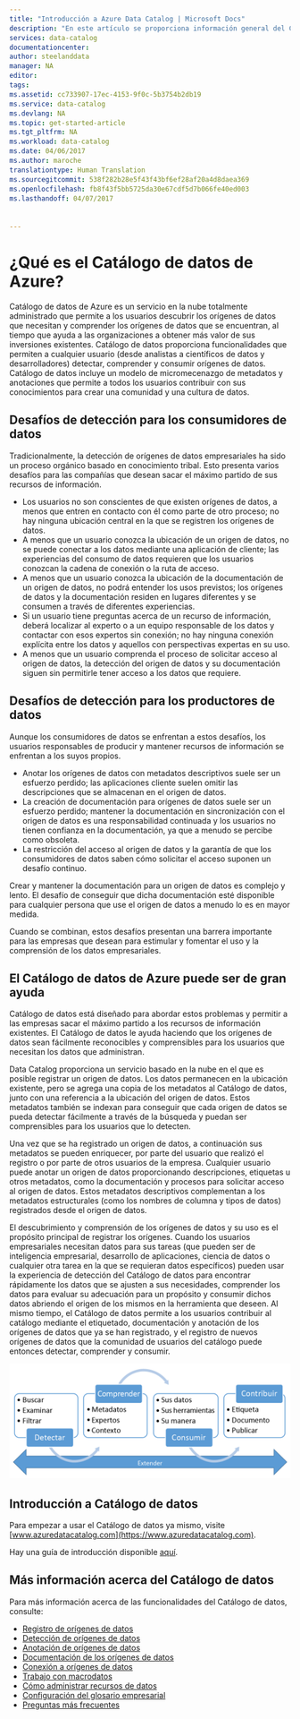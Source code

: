 ```yaml
---
title: "Introducción a Azure Data Catalog | Microsoft Docs"
description: "En este artículo se proporciona información general del Catálogo de datos de Microsoft Azure, incluidas sus características y los problemas que está diseñado para solucionar. Catálogo de datos proporciona funcionalidades que permiten a cualquier usuario (desde analistas a científicos de datos y desarrolladores) registrar, detectar, comprender y consumir orígenes de datos."
services: data-catalog
documentationcenter: 
author: steelanddata
manager: NA
editor: 
tags: 
ms.assetid: cc733907-17ec-4153-9f0c-5b3754b2db19
ms.service: data-catalog
ms.devlang: NA
ms.topic: get-started-article
ms.tgt_pltfrm: NA
ms.workload: data-catalog
ms.date: 04/06/2017
ms.author: maroche
translationtype: Human Translation
ms.sourcegitcommit: 538f282b28e5f43f43bf6ef28af20a4d8daea369
ms.openlocfilehash: fb8f43f5bb5725da30e67cdf5d7b066fe40ed003
ms.lasthandoff: 04/07/2017


---
```

# <a name="what-is-azure-data-catalog"></a>¿Qué es el Catálogo de datos de Azure?
Catálogo de datos de Azure es un servicio en la nube totalmente administrado que permite a los usuarios descubrir los orígenes de datos que necesitan y comprender los orígenes de datos que se encuentran, al tiempo que ayuda a las organizaciones a obtener más valor de sus inversiones existentes. Catálogo de datos proporciona funcionalidades que permiten a cualquier usuario (desde analistas a científicos de datos y desarrolladores) detectar, comprender y consumir orígenes de datos. Catálogo de datos incluye un modelo de micromecenazgo de metadatos y anotaciones que permite a todos los usuarios contribuir con sus conocimientos para crear una comunidad y una cultura de datos.

## <a name="discovery-challenges-for-data-consumers"></a>Desafíos de detección para los consumidores de datos
Tradicionalmente, la detección de orígenes de datos empresariales ha sido un proceso orgánico basado en conocimiento tribal. Esto presenta varios desafíos para las compañías que desean sacar el máximo partido de sus recursos de información.

* Los usuarios no son conscientes de que existen orígenes de datos, a menos que entren en contacto con él como parte de otro proceso; no hay ninguna ubicación central en la que se registren los orígenes de datos.
* A menos que un usuario conozca la ubicación de un origen de datos, no se puede conectar a los datos mediante una aplicación de cliente; las experiencias del consumo de datos requieren que los usuarios conozcan la cadena de conexión o la ruta de acceso.
* A menos que un usuario conozca la ubicación de la documentación de un origen de datos, no podrá entender los usos previstos; los orígenes de datos y la documentación residen en lugares diferentes y se consumen a través de diferentes experiencias.
* Si un usuario tiene preguntas acerca de un recurso de información, deberá localizar al experto o a un equipo responsable de los datos y contactar con esos expertos sin conexión; no hay ninguna conexión explícita entre los datos y aquellos con perspectivas expertas en su uso.
* A menos que un usuario comprenda el proceso de solicitar acceso al origen de datos, la detección del origen de datos y su documentación siguen sin permitirle tener acceso a los datos que requiere.

## <a name="discovery-challenges-for-data-producers"></a>Desafíos de detección para los productores de datos
Aunque los consumidores de datos se enfrentan a estos desafíos, los usuarios responsables de producir y mantener recursos de información se enfrentan a los suyos propios.

* Anotar los orígenes de datos con metadatos descriptivos suele ser un esfuerzo perdido; las aplicaciones cliente suelen omitir las descripciones que se almacenan en el origen de datos.
* La creación de documentación para orígenes de datos suele ser un esfuerzo perdido; mantener la documentación en sincronización con el origen de datos es una responsabilidad continuada y los usuarios no tienen confianza en la documentación, ya que a menudo se percibe como obsoleta.
* La restricción del acceso al origen de datos y la garantía de que los consumidores de datos saben cómo solicitar el acceso suponen un desafío continuo.

Crear y mantener la documentación para un origen de datos es complejo y lento. El desafío de conseguir que dicha documentación esté disponible para cualquier persona que use el origen de datos a menudo lo es en mayor medida.

Cuando se combinan, estos desafíos presentan una barrera importante para las empresas que desean para estimular y fomentar el uso y la comprensión de los datos empresariales.

## <a name="azure-data-catalog-can-help"></a>El Catálogo de datos de Azure puede ser de gran ayuda
Catálogo de datos está diseñado para abordar estos problemas y permitir a las empresas sacar el máximo partido a los recursos de información existentes. El Catálogo de datos le ayuda haciendo que los orígenes de datos sean fácilmente reconocibles y comprensibles para los usuarios que necesitan los datos que administran.

Data Catalog proporciona un servicio basado en la nube en el que es posible registrar un origen de datos. Los datos permanecen en la ubicación existente, pero se agrega una copia de los metadatos al Catálogo de datos, junto con una referencia a la ubicación del origen de datos. Estos metadatos también se indexan para conseguir que cada origen de datos se pueda detectar fácilmente a través de la búsqueda y puedan ser comprensibles para los usuarios que lo detecten.

Una vez que se ha registrado un origen de datos, a continuación sus metadatos se pueden enriquecer, por parte del usuario que realizó el registro o por parte de otros usuarios de la empresa. Cualquier usuario puede anotar un origen de datos proporcionando descripciones, etiquetas u otros metadatos, como la documentación y procesos para solicitar acceso al origen de datos. Estos metadatos descriptivos complementan a los metadatos estructurales (como los nombres de columna y tipos de datos) registrados desde el origen de datos.

El descubrimiento y comprensión de los orígenes de datos y su uso es el propósito principal de registrar los orígenes. Cuando los usuarios empresariales necesitan datos para sus tareas (que pueden ser de inteligencia empresarial, desarrollo de aplicaciones, ciencia de datos o cualquier otra tarea en la que se requieran datos específicos) pueden usar la experiencia de detección del Catálogo de datos para encontrar rápidamente los datos que se ajusten a sus necesidades, comprender los datos para evaluar su adecuación para un propósito y consumir dichos datos abriendo el origen de los mismos en la herramienta que deseen. Al mismo tiempo, el Catálogo de datos permite a los usuarios contribuir al catálogo mediante el etiquetado, documentación y anotación de los orígenes de datos que ya se han registrado, y el registro de nuevos orígenes de datos que la comunidad de usuarios del catálogo puede entonces detectar, comprender y consumir.

![Funcionalidades del Catálogo de datos](./media/data-catalog-what-is-data-catalog/data-catalog-capabilities.png)

## <a name="get-started-with-data-catalog"></a>Introducción a Catálogo de datos
Para empezar a usar el Catálogo de datos ya mismo, visite [www.azuredatacatalog.com](https://www.azuredatacatalog.com).

Hay una guía de introducción disponible [aquí](data-catalog-get-started.md).

## <a name="learn-more-about-data-catalog"></a>Más información acerca del Catálogo de datos
Para más información acerca de las funcionalidades del Catálogo de datos, consulte:

* [Registro de orígenes de datos](data-catalog-how-to-register.md)
* [Detección de orígenes de datos](data-catalog-how-to-discover.md)
* [Anotación de orígenes de datos](data-catalog-how-to-annotate.md)
* [Documentación de los orígenes de datos](data-catalog-how-to-documentation.md)
* [Conexión a orígenes de datos](data-catalog-how-to-connect.md)
* [Trabajo con macrodatos](data-catalog-how-to-big-data.md)
* [Cómo administrar recursos de datos](data-catalog-how-to-manage.md)
* [Configuración del glosario empresarial](data-catalog-how-to-business-glossary.md)
* [Preguntas más frecuentes](data-catalog-frequently-asked-questions.md)

